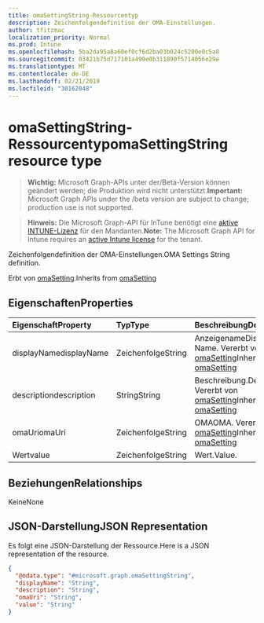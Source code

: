 ```yaml
---
title: omaSettingString-Ressourcentyp
description: Zeichenfolgendefinition der OMA-Einstellungen.
author: tfitzmac
localization_priority: Normal
ms.prod: Intune
ms.openlocfilehash: 5ba2da95a8a60ef0cf6d2ba03b024c5200e0c5a8
ms.sourcegitcommit: 03421b75d717101a499e0b311890f5714056e29e
ms.translationtype: MT
ms.contentlocale: de-DE
ms.lasthandoff: 02/21/2019
ms.locfileid: "30162048"
---
```

# <a name="omasettingstring-resource-type"></a><span data-ttu-id="85b90-103">omaSettingString-Ressourcentyp</span><span class="sxs-lookup"><span data-stu-id="85b90-103">omaSettingString resource type</span></span>

> <span data-ttu-id="85b90-104">**Wichtig:** Microsoft Graph-APIs unter der/Beta-Version können geändert werden; die Produktion wird nicht unterstützt.</span><span class="sxs-lookup"><span data-stu-id="85b90-104">**Important:** Microsoft Graph APIs under the /beta version are subject to change; production use is not supported.</span></span>

> <span data-ttu-id="85b90-105">**Hinweis:** Die Microsoft Graph-API für InTune benötigt eine [aktive INTUNE-Lizenz](https://go.microsoft.com/fwlink/?linkid=839381) für den Mandanten.</span><span class="sxs-lookup"><span data-stu-id="85b90-105">**Note:** The Microsoft Graph API for Intune requires an [active Intune license](https://go.microsoft.com/fwlink/?linkid=839381) for the tenant.</span></span>

<span data-ttu-id="85b90-106">Zeichenfolgendefinition der OMA-Einstellungen.</span><span class="sxs-lookup"><span data-stu-id="85b90-106">OMA Settings String definition.</span></span>


<span data-ttu-id="85b90-107">Erbt von [omaSetting](../resources/intune-deviceconfig-omasetting.md).</span><span class="sxs-lookup"><span data-stu-id="85b90-107">Inherits from [omaSetting](../resources/intune-deviceconfig-omasetting.md)</span></span>

## <a name="properties"></a><span data-ttu-id="85b90-108">Eigenschaften</span><span class="sxs-lookup"><span data-stu-id="85b90-108">Properties</span></span>
|<span data-ttu-id="85b90-109">Eigenschaft</span><span class="sxs-lookup"><span data-stu-id="85b90-109">Property</span></span>|<span data-ttu-id="85b90-110">Typ</span><span class="sxs-lookup"><span data-stu-id="85b90-110">Type</span></span>|<span data-ttu-id="85b90-111">Beschreibung</span><span class="sxs-lookup"><span data-stu-id="85b90-111">Description</span></span>|
|:---|:---|:---|
|<span data-ttu-id="85b90-112">displayName</span><span class="sxs-lookup"><span data-stu-id="85b90-112">displayName</span></span>|<span data-ttu-id="85b90-113">Zeichenfolge</span><span class="sxs-lookup"><span data-stu-id="85b90-113">String</span></span>|<span data-ttu-id="85b90-114">Anzeigename</span><span class="sxs-lookup"><span data-stu-id="85b90-114">Display Name.</span></span> <span data-ttu-id="85b90-115">Vererbt von [omaSetting](../resources/intune-deviceconfig-omasetting.md)</span><span class="sxs-lookup"><span data-stu-id="85b90-115">Inherited from [omaSetting](../resources/intune-deviceconfig-omasetting.md)</span></span>|
|<span data-ttu-id="85b90-116">description</span><span class="sxs-lookup"><span data-stu-id="85b90-116">description</span></span>|<span data-ttu-id="85b90-117">String</span><span class="sxs-lookup"><span data-stu-id="85b90-117">String</span></span>|<span data-ttu-id="85b90-118">Beschreibung.</span><span class="sxs-lookup"><span data-stu-id="85b90-118">Description.</span></span> <span data-ttu-id="85b90-119">Vererbt von [omaSetting](../resources/intune-deviceconfig-omasetting.md)</span><span class="sxs-lookup"><span data-stu-id="85b90-119">Inherited from [omaSetting](../resources/intune-deviceconfig-omasetting.md)</span></span>|
|<span data-ttu-id="85b90-120">omaUri</span><span class="sxs-lookup"><span data-stu-id="85b90-120">omaUri</span></span>|<span data-ttu-id="85b90-121">Zeichenfolge</span><span class="sxs-lookup"><span data-stu-id="85b90-121">String</span></span>|<span data-ttu-id="85b90-122">OMA</span><span class="sxs-lookup"><span data-stu-id="85b90-122">OMA.</span></span> <span data-ttu-id="85b90-123">Vererbt von [omaSetting](../resources/intune-deviceconfig-omasetting.md)</span><span class="sxs-lookup"><span data-stu-id="85b90-123">Inherited from [omaSetting](../resources/intune-deviceconfig-omasetting.md)</span></span>|
|<span data-ttu-id="85b90-124">Wert</span><span class="sxs-lookup"><span data-stu-id="85b90-124">value</span></span>|<span data-ttu-id="85b90-125">Zeichenfolge</span><span class="sxs-lookup"><span data-stu-id="85b90-125">String</span></span>|<span data-ttu-id="85b90-126">Wert.</span><span class="sxs-lookup"><span data-stu-id="85b90-126">Value.</span></span>|

## <a name="relationships"></a><span data-ttu-id="85b90-127">Beziehungen</span><span class="sxs-lookup"><span data-stu-id="85b90-127">Relationships</span></span>
<span data-ttu-id="85b90-128">Keine</span><span class="sxs-lookup"><span data-stu-id="85b90-128">None</span></span>

## <a name="json-representation"></a><span data-ttu-id="85b90-129">JSON-Darstellung</span><span class="sxs-lookup"><span data-stu-id="85b90-129">JSON Representation</span></span>
<span data-ttu-id="85b90-130">Es folgt eine JSON-Darstellung der Ressource.</span><span class="sxs-lookup"><span data-stu-id="85b90-130">Here is a JSON representation of the resource.</span></span>
<!-- {
  "blockType": "resource",
  "@odata.type": "microsoft.graph.omaSettingString"
}
-->
``` json
{
  "@odata.type": "#microsoft.graph.omaSettingString",
  "displayName": "String",
  "description": "String",
  "omaUri": "String",
  "value": "String"
}
```




